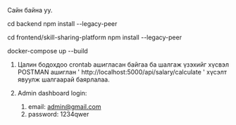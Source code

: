 Сайн байна уу.

cd backend
npm install --legacy-peer

cd frontend/skill-sharing-platform
npm install --legacy-peer

docker-compose up --build

1. Цалин бодохдоо crontab ашигласан байгаа ба шалгаж үзэхийг хүсвэл POSTMAN ашиглан ' http://localhost:5000/api/salary/calculate ' хүсэлт явуулж шалгаарай баярлалаа.

3. Admin dashboard login:
   1. email: admin@gmail.com
   2. password: 1234qwer
